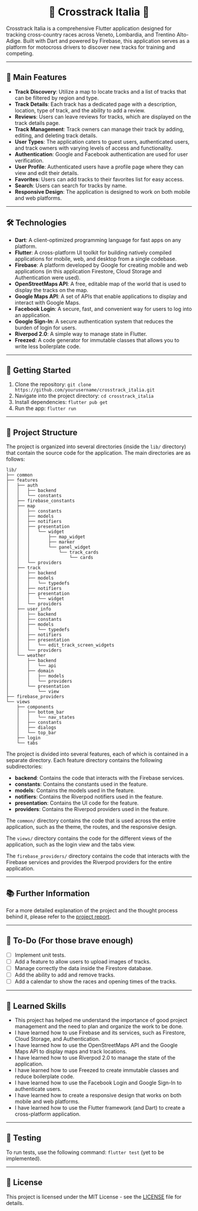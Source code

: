 <div align="center">

# 🏁 Crosstrack Italia 🏁

</div>

Crosstrack Italia is a comprehensive Flutter application designed for tracking cross-country races across Veneto, Lombardia, and Trentino Alto-Adige. Built with Dart and powered by Firebase, this application serves as a platform for motocross drivers to discover new tracks for training and competing.

---

## 🎯 Main Features

- **Track Discovery**: Utilize a map to locate tracks and a list of tracks that can be filtered by region and type.
- **Track Details**: Each track has a dedicated page with a description, location, type of track, and the ability to add a review.
- **Reviews**: Users can leave reviews for tracks, which are displayed on the track details page.
- **Track Management**: Track owners can manage their track by adding, editing, and deleting track details.
- **User Types**: The application caters to guest users, authenticated users, and track owners with varying levels of access and functionality.
- **Authentication**: Google and Facebook authentication are used for user verification.
- **User Profile**: Authenticated users have a profile page where they can view and edit their details.
- **Favorites**: Users can add tracks to their favorites list for easy access.
- **Search**: Users can search for tracks by name.
- **Responsive Design**: The application is designed to work on both mobile and web platforms.

---

## 🛠️ Technologies

- **Dart**: A client-optimized programming language for fast apps on any platform.
- **Flutter**: A cross-platform UI toolkit for building natively compiled applications for mobile, web, and desktop from a single codebase.
- **Firebase**: A platform developed by Google for creating mobile and web applications (in this application Firestore, Cloud Storage and Authentication were used).
- **OpenStreetMaps API**: A free, editable map of the world that is used to display the tracks on the map.
- **Google Maps API**: A set of APIs that enable applications to display and interact with Google Maps.
- **Facebook Login**: A secure, fast, and convenient way for users to log into an application.
- **Google Sign-In**: A secure authentication system that reduces the burden of login for users.
- **Riverpod 2.0**: A simple way to manage state in Flutter.
- **Freezed**: A code generator for immutable classes that allows you to write less boilerplate code.

---

## 🚀 Getting Started

1. Clone the repository: `git clone https://github.com/yourusername/crosstrack_italia.git`
2. Navigate into the project directory: `cd crosstrack_italia`
3. Install dependencies: `flutter pub get`
4. Run the app: `flutter run`

---

## 📁 Project Structure

The project is organized into several directories (inside the `lib/` directory) that contain the source code for the application. The main directories are as follows:


```plaintext
lib/
├── common
├── features
│   ├── auth
│   │   ├── backend
│   │   └── constants
│   ├── firebase_constants
│   ├── map
│   │   ├── constants
│   │   ├── models
│   │   ├── notifiers
│   │   ├── presentation
│   │   │   └── widget
│   │   │       ├── map_widget
│   │   │       ├── marker
│   │   │       └── panel_widget
│   │   │           └── track_cards
│   │   │               └── cards
│   │   └── providers
│   ├── track
│   │   ├── backend
│   │   ├── models
│   │   │   └── typedefs
│   │   ├── notifiers
│   │   ├── presentation
│   │   │   └── widget
│   │   └── providers
│   ├── user_info
│   │   ├── backend
│   │   ├── constants
│   │   ├── models
│   │   │   └── typedefs
│   │   ├── notifiers
│   │   ├── presentation
│   │   │   └── edit_track_screen_widgets
│   │   └── providers
│   └── weather
│       ├── backend
│       │   └── api
│       ├── domain
│       │   ├── models
│       │   └── providers
│       └── presentation
│           └── view
├── firebase_providers
└── views
    ├── components
    │   ├── bottom_bar
    │   │   └── nav_states
    │   ├── constants
    │   ├── dialogs
    │   └── top_bar
    ├── login
    └── tabs
```
</div>

The project is divided into several features, each of which is contained in a separate directory. Each feature directory contains the following subdirectories:

- **backend**: Contains the code that interacts with the Firebase services.
- **constants**: Contains the constants used in the feature.
- **models**: Contains the models used in the feature.
- **notifiers**: Contains the Riverpod notifiers used in the feature.
- **presentation**: Contains the UI code for the feature.
- **providers**: Contains the Riverpod providers used in the feature.

The `common/` directory contains the code that is used across the entire application, such as the theme, the routes, and the responsive design.

The `views/` directory contains the code for the different views of the application, such as the login view and the tabs view.

The `firebase_providers/` directory contains the code that interacts with the Firebase services and provides the Riverpod providers for the entire application.

---

## 📚 Further Information

For a more detailed explanation of the project and the thought process behind it, please refer to the [project report](https://docs.google.com/document/d/14dFnmLqvft3BX01kEwfikdvIrsLHjTonX0VtNFWC6uc/edit?usp=sharing).

---

## 📝 To-Do (For those brave enough)

- [ ] Implement unit tests.
- [ ] Add a feature to allow users to upload images of tracks.
- [ ] Manage correctly the data inside the Firestore database.
- [ ] Add the ability to add and remove tracks.
- [ ] Add a calendar to show the races and opening times of the tracks.

---

## 🧠 Learned Skills

- This project has helped me understand the importance of good project management and the need to plan and organize the work to be done.
- I have learned how to use Firebase and its services, such as Firestore, Cloud Storage, and Authentication.
- I have learned how to use the OpenStreetMaps API and the Google Maps API to display maps and track locations.
- I have learned how to use Riverpod 2.0 to manage the state of the application.
- I have learned how to use Freezed to create immutable classes and reduce boilerplate code.
- I have learned how to use the Facebook Login and Google Sign-In to authenticate users.
- I have learned how to create a responsive design that works on both mobile and web platforms.
- I have learned how to use the Flutter framework (and Dart) to create a cross-platform application.

---

## 🧪 Testing

To run tests, use the following command: `flutter test` (yet to be implemented).

---

## 📜 License

This project is licensed under the MIT License - see the [LICENSE](LICENSE) file for details.
